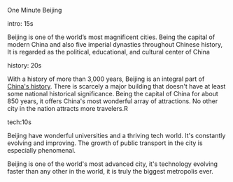 One Minute Beijing

intro: 15s

Beijing is one of the world’s most magnificent cities. Being the capital of modern China and also five imperial dynasties throughout Chinese history, It is regarded as the political, educational, and cultural center of China

history: 20s

With a history of more than 3,000 years, Beijing is an integral part of [China's history](https://www.travelchinaguide.com/intro/history/). There is scarcely a major building that doesn't have at least some national historical significance. Being the capital of China for about 850 years, it offers China's most wonderful array of attractions. No other city in the nation attracts more travelers.R

tech:10s

Beijing have wonderful universities and a thriving tech world. It's constantly evolving and improving. The growth of public transport in the city is especially phenomenal.

Beijing is one of the world's most advanced city, it's technology evolving faster than any other in the world, it is truly the biggest metropolis ever.

